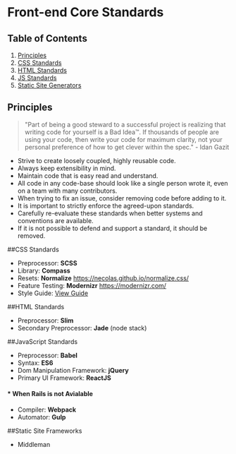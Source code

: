 # Front-end Core Standards

## Table of Contents

1.  [Principles](#principles)
2.  [CSS Standards](#css)
3.  [HTML Standards](#html)
4.  [JS Standards](#js)
5.  [Static Site Generators](#static-sites)

<a name="principles"></a>
## Principles

> "Part of being a good steward to a successful project is realizing that
  writing code for yourself is a Bad Idea™. If thousands of people are using
  your code, then write your code for maximum clarity, not your personal
  preference of how to get clever within the spec." - Idan Gazit

* Strive to create loosely coupled, highly reusable code.
* Always keep extensibility in mind.
* Maintain code that is easy read and understand.
* All code in any code-base should look like a single person wrote it, even on a team 
  with many contributors.
* When trying to fix an issue, consider removing code before adding to it.
* It is important to strictly enforce the agreed-upon standards.
* Carefully re-evaluate these standards when better systems and conventions are available.
* If it is not possible to defend and support a standard, it should be removed.


<a name="css"></a>
##CSS Standards
* Preprocessor: **SCSS**
* Library: **Compass**
* Resets: **Normalize** https://necolas.github.io/normalize.css/
* Feature Testing: **Modernizr** https://modernizr.com/
* Style Guide: [View Guide](https://github.com/canvasnyc/code-standards/blob/master/front-end/css-styleguide.md)

<a name="html"></a>
##HTML Standards
* Preprocessor: **Slim**
* Secondary Preprocessor: **Jade** (node stack)

<a name="js"></a>
##JavaScript Standards
* Preprocessor: **Babel**
* Syntax: **ES6**
* Dom Manipulation Framework: **jQuery**
* Primary UI Framework: **ReactJS**

####  * When Rails is not Avialable
* Compiler: **Webpack**
* Automator: **Gulp**

<a name="static-sites"></a>
##Static Site Frameworks
* Middleman
